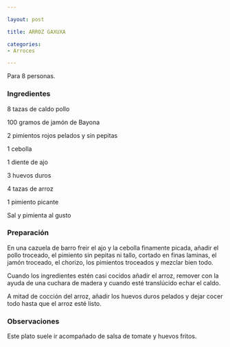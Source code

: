 ```yaml
---

layout: post

title: ARROZ GAXUXA

categories:
- Arroces

---
```


Para 8 personas.

<h3>Ingredientes</h3>

8 tazas de caldo pollo

100 gramos de jamón de Bayona

2 pimientos rojos pelados y sin pepitas

1 cebolla

1 diente de ajo

3 huevos duros

4 tazas de arroz

1 pimiento picante

Sal y pimienta al gusto

<h3>Preparación</h3>

En una cazuela de barro freir el ajo y la cebolla finamente picada, añadir el pollo troceado, el pimiento sin pepitas ni tallo, cortado en finas laminas, el jamón troceado, el chorizo, los pimientos troceados y mezclar bien todo.

Cuando los ingredientes estén casi cocidos añadir el arroz, remover con la ayuda de una cuchara de madera y cuando esté translúcido echar el caldo.

A mitad de cocción del arroz, añadir los huevos duros pelados y dejar cocer todo hasta que el arroz esté listo.

<h3>Observaciones</h3>

Este plato suele ir acompañado de salsa de tomate y huevos fritos.
